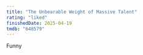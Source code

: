 ```yaml
---
title: "The Unbearable Weight of Massive Talent"
rating: "liked"
finishedDate: 2025-04-19
tmdb: "648579"
---
```


Funny
